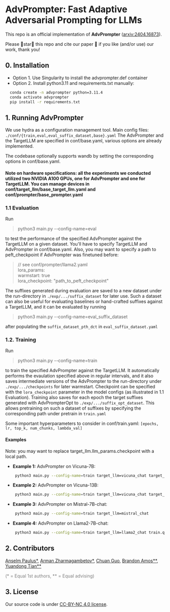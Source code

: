 # AdvPrompter: Fast Adaptive Adversarial Prompting for LLMs

This repo is an official implementation of **AdvPrompter** ([arxiv:2404.16873](https://arxiv.org/abs/2404.16873)).

Please 🌟star🌟 this repo and cite our paper 📜 if you like (and/or use) our work, thank you!

## 0. Installation

- Option 1. Use Singularity to install the advprompter.def container
- Option 2. Install python3.11 and requirements.txt manually:
```bash
  conda create -n advprompter python=3.11.4
  conda activate advprompter
  pip install -r requirements.txt
```

## 1. Running AdvPrompter

We use hydra as a configuration management tool.
Main config files: ```./conf/{train,eval,eval_suffix_dataset,base}.yaml```
The AdvPrompter and the TargetLLM are specified in conf/base.yaml, various options are already implemented.

The codebase optionally supports wandb by setting the corresponding options in conf/base.yaml.

#### Note on hardware specifications: all the experiments we conducted utilized two NVIDIA A100 GPUs, one for AdvPrompter and one for TargetLLM. You can manage devices in conf/target_llm/base_target_llm.yaml and conf/prompter/base_prompter.yaml

### 1.1 Evaluation
Run
> python3 main.py --config-name=eval

to test the performance of the specified AdvPrompter against the TargetLLM on a given dataset. You'll have to specify TargetLLM and AdvPrompter in conf/base.yaml. Also, you may want to specify a path to peft_checkpoint if AdvPrompter was finetuned before:
>   // see conf/prompter/llama2.yaml\
>   lora_params: \
>   warmstart: true \
>   lora_checkpoint: "path_to_peft_checkpoint"

The suffixes generated during evaluation are saved to a new dataset under the run-directory in ```./exp/.../suffix_dataset``` for later use.
Such a dataset can also be useful for evaluating baselines or hand-crafted suffixes against a TargetLLM, and it can be evaluated by running
> python3 main.py --config-name=eval_suffix_dataset 

after populating the ```suffix_dataset_pth_dct``` in ```eval_suffix_dataset.yaml```

### 1.2. Training
Run
> python3 main.py --config-name=train

to train the specified AdvPrompter against the TargetLLM. It automatically performs the evaulation specified above in regular intervals, and it also saves intermediate versions of the AdvPrompter to the run-directory under ```./exp/.../checkpoints``` for later warmstart. Checkpoint can be specified with the ```lora_checkpoint``` parameter in the model configs (as illustrated in 1.1 Evaluation).
Training also saves for each epoch the target suffixes generated with AdvPrompterOpt to ```./exp/.../suffix_opt_dataset```.
This allows pretraining on such a dataset of suffixes by specifying the corresponding path under pretrain in ```train.yaml```

Some important hyperparameters to consider in conf/train.yaml: ```[epochs, lr, top_k, num_chunks, lambda_val]```

#### Examples

Note: you may want to replace target_llm.llm_params.checkpoint with a local path.

+ **Example 1:** AdvPrompter on Vicuna-7B:
  ```bash
   python3 main.py --config-name=train target_llm=vicuna_chat target_llm.llm_params.model_name=vicuna-7b-v1.5
   ```
+ **Example 2:** AdvPrompter on Vicuna-13B:
  ```bash
   python3 main.py --config-name=train target_llm=vicuna_chat target_llm.llm_params.model_name=vicuna-13b-v1.5 target_llm.llm_params.checkpoint=lmsys/vicuna-13b-v1.5 train.q_params.num_chunks=2
   ```
+ **Example 3:** AdvPrompter on Mistral-7B-chat:
  ```bash
   python3 main.py --config-name=train target_llm=mistral_chat
   ```

+ **Example 4:** AdvPrompter on Llama2-7B-chat:
  ```bash
   python3 main.py --config-name=train target_llm=llama2_chat train.q_params.lambda_val=150
   ```
  
## 2. Contributors

<a href="https://scholar.google.com/citations?user=njZL5CQAAAAJ">Anselm Paulus*</a>,
<a href="https://arman-z.github.io/">Arman Zharmagambetov*</a>,
<a href="https://sites.google.com/view/chuanguo">Chuan Guo</a>,
<a href="http://bamos.github.io/">Brandon Amos**</a>,
<a href="https://yuandong-tian.com/">Yuandong Tian**</a>

<font color="#7F7F7F">(* = Equal 1st authors, ** = Equal advising)</font>

## 3. License
Our source code is under [CC-BY-NC 4.0 license](./LICENSE).